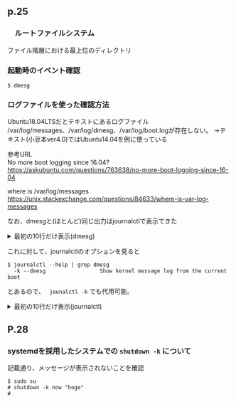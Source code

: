## p.25

### 　ルートファイルシステム

ファイル階層における最上位のディレクトリ

### 起動時のイベント確認

```shell:システム起動時のカーネルが行った処理を確認
$ dmesg
```

### ログファイルを使った確認方法

Ubuntu18.04LTSだとテキストにあるログファイル
/var/log/messages、/var/log/dmesg、/var/log/boot.logが存在しない。
→テキスト(小豆本ver4.0)ではUbuntu14.04を例に使っている

参考URL  
No more boot logging since 16.04?https://askubuntu.com/questions/763638/no-more-boot-logging-since-16-04

where is /var/log/messages
https://unix.stackexchange.com/questions/84633/where-is-var-log-messages

なお、dmesgと(ほとんど)同じ出力はjournalctlで表示できた

<details><summary>最初の10行だけ表示(dmesg)</summary><div>

```shell:最初の10行だけ表示(dmesg)
$ dmesg | head -n 3
[    0.000000] Linux version 4.15.0-44-generic (buildd@lcy01-amd64-010) (gcc version 7.3.0 (Ubuntu 7.3.0-16ubuntu3)) #47-Ubuntu SMP Mon Jan 14 11:26:59 UTC 2019 (Ubuntu 4.15.0-44.47-generic 4.15.18)
[    0.000000] Command line: BOOT_IMAGE=/boot/vmlinuz-4.15.0-44-generic root=UUID=97d7bebb-c12b-482b-b8f9-9ee5278703ce ro find_preseed=/preseed.cfg auto noprompt priority=critical locale=en_US quiet
[    0.000000] KERNEL supported cpus:
root@ubuntu:/home/kb170138# dmesg | head -n 10
[    0.000000] Linux version 4.15.0-44-generic (buildd@lcy01-amd64-010) (gcc version 7.3.0 (Ubuntu 7.3.0-16ubuntu3)) #47-Ubuntu SMP Mon Jan 14 11:26:59 UTC 2019 (Ubuntu 4.15.0-44.47-generic 4.15.18)
[    0.000000] Command line: BOOT_IMAGE=/boot/vmlinuz-4.15.0-44-generic root=UUID=97d7bebb-c12b-482b-b8f9-9ee5278703ce ro find_preseed=/preseed.cfg auto noprompt priority=critical locale=en_US quiet
[    0.000000] KERNEL supported cpus:
[    0.000000]   Intel GenuineIntel
[    0.000000]   AMD AuthenticAMD
[    0.000000]   Centaur CentaurHauls
[    0.000000] Disabled fast string operations
[    0.000000] x86/fpu: Supporting XSAVE feature 0x001: 'x87 floating point registers'
[    0.000000] x86/fpu: Supporting XSAVE feature 0x002: 'SSE registers'
[    0.000000] x86/fpu: Supporting XSAVE feature 0x004: 'AVX registers'
```

</div></details>

これに対して、journalctlのオプションを見ると

```shell
$ journalctl --help | grep dmesg
  -k --dmesg                 Show kernel message log from the current boot

```

とあるので、 ``` jounalctl -k``` でも代用可能。

<details><summary>最初の10行だけ表示(journalctl)</summary><div>

```shell:最初の10行だけ表示(journalctl)
$ journalctl -k | head -n 10
-- Logs begin at Thu 2019-01-10 13:44:38 JST, end at Wed 2019-01-30 11:17:01 JST. --
 1月 30 09:03:17 ubuntu kernel: Linux version 4.15.0-44-generic (buildd@lcy01-amd64-010) (gcc version 7.3.0 (Ubuntu 7.3.0-16ubuntu3)) #47-Ubuntu SMP Mon Jan 14 11:26:59 UTC 2019 (Ubuntu 4.15.0-44.47-generic 4.15.18)
 1月 30 09:03:17 ubuntu kernel: Command line: BOOT_IMAGE=/boot/vmlinuz-4.15.0-44-generic root=UUID=97d7bebb-c12b-482b-b8f9-9ee5278703ce ro find_preseed=/preseed.cfg auto noprompt priority=critical locale=en_US quiet
 1月 30 09:03:17 ubuntu kernel: KERNEL supported cpus:
 1月 30 09:03:17 ubuntu kernel:   Intel GenuineIntel
 1月 30 09:03:17 ubuntu kernel:   AMD AuthenticAMD
 1月 30 09:03:17 ubuntu kernel:   Centaur CentaurHauls
 1月 30 09:03:17 ubuntu kernel: Disabled fast string operations
 1月 30 09:03:17 ubuntu kernel: x86/fpu: Supporting XSAVE feature 0x001: 'x87 floating point registers'
 1月 30 09:03:17 ubuntu kernel: x86/fpu: Supporting XSAVE feature 0x002: 'SSE registers'
```

</details><div>

## P.28

### systemdを採用したシステムでの ```shutdown -k``` について

記載通り、メッセージが表示されないことを確認

```shell
$ sudo su
# shutdown -k now "hoge"
#
```